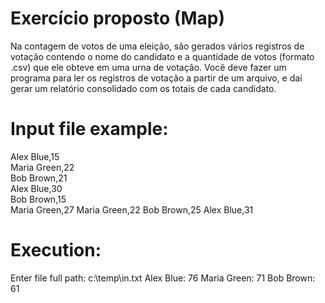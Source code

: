 # Exercício proposto (Map)

Na contagem de votos de uma eleição, são gerados vários registros
de votação contendo o nome do candidato e a quantidade de votos
(formato .csv) que ele obteve em uma urna de votação. Você deve
fazer um programa para ler os registros de votação a partir de um
arquivo, e daí gerar um relatório consolidado com os totais de cada
candidato.

# Input file example:

Alex Blue,15\
Maria Green,22\
Bob Brown,21\
Alex Blue,30\
Bob Brown,15\
Maria Green,27
Maria Green,22
Bob Brown,25
Alex Blue,31

# Execution:

Enter file full path: c:\temp\in.txt
Alex Blue: 76
Maria Green: 71
Bob Brown: 61